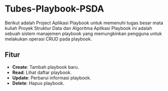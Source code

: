 # Tubes-Playbook-PSDA
Berikut adalah Project Aplikasi Playbook untuk memenuhi tugas besar mata kuliah Proyek Struktur Data dan Algoritma
Aplikasi Playbook ini adalah sebuah sistem manajemen playbook yang memungkinkan pengguna untuk melakukan operasi CRUD pada playbook.

## Fitur

- **Create**: Tambah playbook baru.
- **Read**: Lihat daftar playbook.
- **Update**: Perbarui informasi playbook.
- **Delete**: Hapus playbook.
